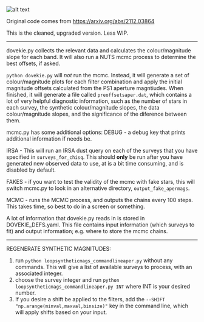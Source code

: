 ![alt text](https://github.com/bap37/ZTFDovekie/blob/main/Dov_w_shoesjpg?raw=true)



Original code comes from https://arxiv.org/abs/2112.03864

This is the cleaned, upgraded version. Less WIP. 

--------------------------

dovekie.py collects the relevant data and calculates the colour/magnitude slope for each band. It will also run a NUTS mcmc process to determine the best offsets, if asked. 

`python dovekie.py` will _not_ run the mcmc. Instead, it will generate a set of colour/magnitude plots for each filter combination and apply the initial magnitude offsets calculated from the PS1 aperture magntiudes. When finished, it will generate a file called `preoffsetsaper.dat`, which contains a lot of very helpful diagnostic information, such as the number of stars in each survey, the synthetic colour/magnitude slopes, the data colour/magnitude slopes, and the significance of the diference between them. 

mcmc.py has some additional options:
DEBUG - a debug key that prints additional information if needs be.

IRSA - This will run an IRSA dust query on each of the surveys that you have specified in `surveys_for_chisq`. This should **only** be run after you have generated new observed data to use, at is a bit time consuming, and is disabled by default.

FAKES  - if you want to test the validity of the mcmc with fake stars, this will switch mcmc.py to look in an alternative directory, `output_fake_apermags`.

MCMC - runs the MCMC process, and outputs the chains every 100 steps. This takes time, so best to do in a screen or something. 

A lot of information that dovekie.py reads in is stored in DOVEKIE_DEFS.yaml. This file contains input information (which surveys to fit) and output information; e.g. where to store the mcmc chains. 

-------------------------------------

REGENERATE SYNTHETIC MAGNITUDES:
1. run `python loopsyntheticmags_commandlineaper.py` without any commands. This will give a list of available surveys to process, with an associated integer.
2. choose the survey integer and run `python loopsyntheticmags_commandlineaper.py INT` where INT is your desired number.
3. If you desire a shift be applied to the filters, add the `--SHIFT "np.arange(minval,maxval,binsize)"` key in the command line, which will apply shifts based on your input.



